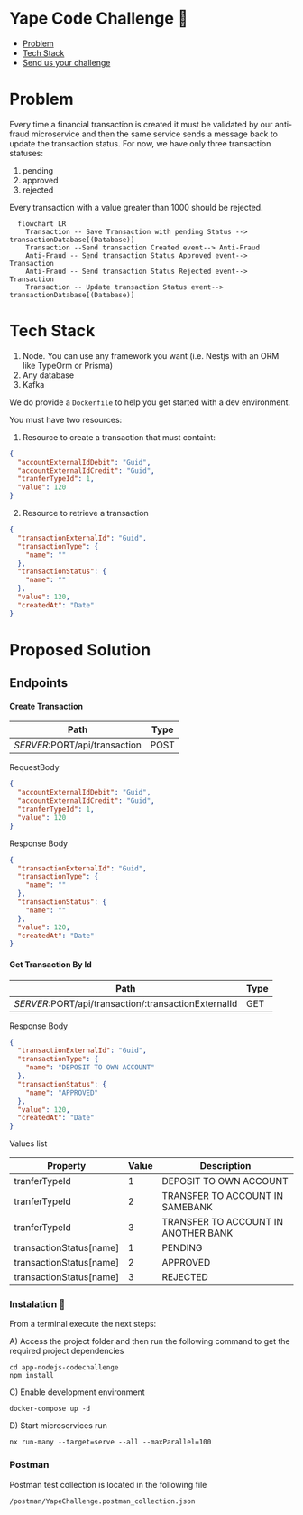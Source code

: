 # Yape Code Challenge :rocket:

- [Problem](#problem)
- [Tech Stack](#tech_stack)
- [Send us your challenge](#send_us_your_challenge)

# Problem

Every time a financial transaction is created it must be validated by our anti-fraud microservice and then the same service sends a message back to update the transaction status.
For now, we have only three transaction statuses:

<ol>
  <li>pending</li>
  <li>approved</li>
  <li>rejected</li>  
</ol>

Every transaction with a value greater than 1000 should be rejected.

```mermaid
  flowchart LR
    Transaction -- Save Transaction with pending Status --> transactionDatabase[(Database)]
    Transaction --Send transaction Created event--> Anti-Fraud
    Anti-Fraud -- Send transaction Status Approved event--> Transaction
    Anti-Fraud -- Send transaction Status Rejected event--> Transaction
    Transaction -- Update transaction Status event--> transactionDatabase[(Database)]
```

# Tech Stack

<ol>
  <li>Node. You can use any framework you want (i.e. Nestjs with an ORM like TypeOrm or Prisma) </li>
  <li>Any database</li>
  <li>Kafka</li>    
</ol>

We do provide a `Dockerfile` to help you get started with a dev environment.

You must have two resources:

1. Resource to create a transaction that must containt:

```json
{
  "accountExternalIdDebit": "Guid",
  "accountExternalIdCredit": "Guid",
  "tranferTypeId": 1,
  "value": 120
}
```

2. Resource to retrieve a transaction

```json
{
  "transactionExternalId": "Guid",
  "transactionType": {
    "name": ""
  },
  "transactionStatus": {
    "name": ""
  },
  "value": 120,
  "createdAt": "Date"
}
```

# Proposed Solution

## Endpoints

#### Create Transaction


| Path  | Type |
| ------------- | ------------- |
| $SERVER:$PORT/api/transaction  | POST |


RequestBody

```json
{
  "accountExternalIdDebit": "Guid",
  "accountExternalIdCredit": "Guid",
  "tranferTypeId": 1,
  "value": 120
}
```

Response Body
```json
{
  "transactionExternalId": "Guid",
  "transactionType": {
    "name": ""
  },
  "transactionStatus": {
    "name": ""
  },
  "value": 120,
  "createdAt": "Date"
}
```

####  Get Transaction By Id


| Path  | Type |
| ------------- | ------------- |
| $SERVER:$PORT/api/transaction/:transactionExternalId  | GET |


Response Body
```json
{
  "transactionExternalId": "Guid",
  "transactionType": {
    "name": "DEPOSIT TO OWN ACCOUNT"
  },
  "transactionStatus": {
    "name": "APPROVED"
  },
  "value": 120,
  "createdAt": "Date"
}
```

Values list

| Property  | Value | Description  |
| ------------- | ------------- | ------------- |
| tranferTypeId  | 1 | DEPOSIT TO OWN ACCOUNT |
| tranferTypeId  | 2 | TRANSFER TO ACCOUNT IN SAMEBANK |
| tranferTypeId  | 3 | TRANSFER TO ACCOUNT IN ANOTHER BANK |
| transactionStatus[name]  | 1 | PENDING |
| transactionStatus[name]  | 2 | APPROVED |
| transactionStatus[name]  | 3 | REJECTED |


### Instalation 🔧

From a terminal execute the next steps:

A) Access the project folder and then run the following command to get the required project dependencies

```
cd app-nodejs-codechallenge
npm install
```

C) Enable development environment

```
docker-compose up -d
```

D) Start microservices run

```
nx run-many --target=serve --all --maxParallel=100
```

### Postman

Postman test collection is located in the following file

```
/postman/YapeChallenge.postman_collection.json
```
